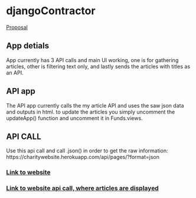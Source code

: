 # djangoContractor
<a href = "https://github.com/siko408/djangoContractor/blob/master/proposal.md">Proposal</a>

<h2> App detials</h2>
<p> App currently has 3 API calls and main UI working, one is for gathering articles, other is filtering text only, and lastly sends the articles with titles as an API.</p>
<h2> API app</h2>
<p> The API app currently calls the my article API and uses the saw json data and outputs in html. to update the articles you simply uncomment the updateApp() function and uncomment it in Funds.views.</p>
<h2>API CALL</h2>

<p> Use this api call and call .json() in order to get the raw information: https://charitywebsite.herokuapp.com/api/pages/?format=json</p>

<h3><a href = "https://charitywebsite.herokuapp.com">Link to website</a></h3>
<h3><a href = "https://charitywebsite.herokuapp.com">Link to website api call, where articles are displayed</a></h3>
